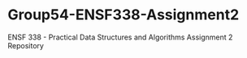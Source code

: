 # Group54-ENSF338-Assignment2
ENSF 338 - Practical Data Structures and Algorithms Assignment 2 Repository
